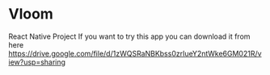 # Vloom
React Native Project
If you want to try this app you can download it from here https://drive.google.com/file/d/1zWQSRaNBKbss0zrIueY2ntWke6GM021R/view?usp=sharing
